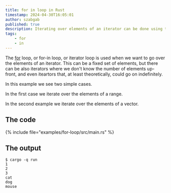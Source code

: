 ```yaml
---
title: for in loop in Rust
timestamp: 2024-04-30T16:05:01
author: szabgab
published: true
description: Iterating over elements of an iterator can be done using the for-in loop, aka. iterator loop.
tags:
    - for
    - in
---
```


The [for](https://doc.rust-lang.org/std/keyword.for.html) loop, or for-in loop, or iterator loop is used when we want to
go over the elements of an iterator. This can be a fixed set of elements, but there can be also iterators where we don't know
the number of elements up-front, and even iteartors that, at least theoretically, could go on indefinitely.

In this example we see two simple cases.

In the first case we iterate over the elements of a range.

In the second example we iterate over the elements of a vector.


## The code

{% include file="examples/for-loop/src/main.rs" %}

## The output

```
$ cargo -q run
1
2
3
cat
dog
mouse
```


